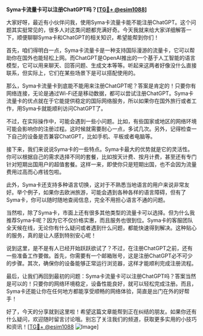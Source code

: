 **Syma卡流量卡可以注册ChatGPT吗？[[TG💪+ @esim1088](https://t.me/s/esim1088)]**

大家好呀，最近有小伙伴问我，使用Syma卡流量卡能不能注册ChatGPT。这个问题其实挺常见的，很多人对这类问题都充满好奇。今天我就来给大家详细解答一下，顺便聊聊Syma卡和ChatGPT的相关知识，希望能帮到你们！

首先，咱们得明白一点，Syma卡流量卡是一种支持国际漫游的流量卡，它可以帮助你在国外也能轻松上网。而ChatGPT是OpenAI推出的一个基于人工智能的语言模型，它可以用来聊天、回答问题、生成文本等等。听起来这两者好像没什么直接联系，但实际上，它们在某些场景下是可以搭配使用的。

那么，Syma卡流量卡到底能不能用来注册ChatGPT呢？答案是肯定的！只要你有网络连接，无论是通过Wi-Fi还是移动数据，都可以尝试注册ChatGPT。Syma卡流量卡的优点就在于它能提供稳定的国际网络服务，所以如果你在国外旅行或者工作，用Syma卡就能顺利访问ChatGPT了。

不过，在实际操作中，可能会遇到一些小问题。比如，有些国家或地区的网络环境可能会影响你的注册过程。这时候就需要耐心一点，多试几次。另外，记得检查一下自己的设备是否兼容ChatGPT，比如手机、平板或者电脑等。

接下来，我们来说说Syma卡的一些特点。Syma卡最大的优势就是它的灵活性。你可以根据自己的需求选择不同的套餐，比如按天计费、按月计费，甚至还有专门针对短期出国用户的超值套餐。这样一来，即使你只是短期出国，也不会因为流量费用过高而心疼钱包啦。

此外，Syma卡还支持多种语言切换，这对于不熟悉当地语言的用户来说非常友好。举个例子，如果你去欧洲旅游，可能会遇到各种各样的语言障碍，但有了Syma卡，你可以随时随地查阅信息，完全不用担心语言不通的问题。

当然啦，除了Syma卡，市面上还有很多其他类型的流量卡可以选择。但为什么我推荐Syma卡呢？因为它不仅价格实惠，而且服务也很到位。Syma卡的客服团队全天候在线，无论你有什么疑问或者遇到什么问题，都能快速得到解决。这种贴心的服务，真的是让人感到特别安心呢！

说到这里，是不是有人已经开始跃跃欲试了？不过，在注册ChatGPT之前，还有一些准备工作要做。首先，你需要有一个邮箱账号，这是注册ChatGPT必不可少的步骤。其次，确保你的设备能够正常运行浏览器，这样才能顺利完成注册流程。

最后，让我们再回到最初的问题：Syma卡流量卡可以注册ChatGPT吗？答案当然是可以的！只要你的网络环境稳定，设备性能良好，就可以轻松完成注册。而且，Syma卡还能让你在任何地方都能享受顺畅的网络体验，简直是出门在外的好帮手！

好了，今天的分享就到这里啦！希望这篇文章能帮到正在纠结的朋友。如果你还有什么疑问，欢迎随时留言讨论哦。别忘了关注我们的频道，获取更多实用的小技巧和资讯！[[TG💪+ @esim1088](https://t.me/s/esim1088) ![Image](https://i.postimg.cc/4NQfJmqS/Snipaste-2025-05-13-00-14-12.png)]